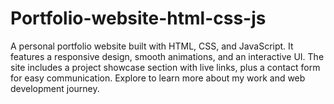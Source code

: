 # Portfolio-website-html-css-js
A personal portfolio website built with HTML, CSS, and JavaScript. It features a responsive design, smooth animations, and an interactive UI. The site includes a project showcase section with live links, plus a contact form for easy communication. Explore to learn more about my work and web development journey.
